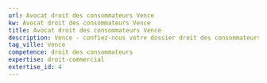 ```yaml
---
url: Avocat droit des consommateurs Vence
kw: Avocat droit des consommateurs Vence
title: Avocat droit des consommateurs Vence
description: Vence - confiez-nous votre dossier droit des consommateurs
tag_ville: Vence
competence: droit des consommateurs
expertise: droit-commercial
extertise_id: 4
---
```

